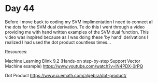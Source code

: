 # Day 44

Before I move back to coding my SVM implimentation I need to connect all the dots for the SVM dual derivation. To do this I went through a video providing me with hand written examples of the SVM dual function. This video was inspired because as I was doing these 'by hand' derivations I realized I had used the dot product countless times... 

Resources: 

Machine Learning Blink 9.2 (Hands-on step-by-step Support Vector Machine example)
https://www.youtube.com/watch?v=lN4PDX-0rPQ

Dot Product
https://www.cuemath.com/algebra/dot-product/
